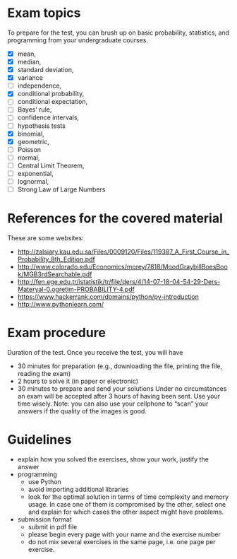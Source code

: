 # Exam topics
To prepare for the test, you can brush up on basic probability, statistics, and programming from your undergraduate courses.
- [X] mean,
- [X] median,
- [X] standard deviation,
- [X] variance
- [ ] independence,
- [X] conditional probability,
- [ ] conditional expectation,
- [ ] Bayes’ rule,
- [ ] confidence intervals,
- [ ] hypothesis tests
- [X] binomial,
- [X] geometric,
- [ ] Poisson
- [ ] normal,
- [ ] Central Limit Theorem,
- [ ] exponential,
- [ ] lognormal,
- [ ] Strong Law of Large Numbers

# References for the covered material
These are some websites:
* http://zalsiary.kau.edu.sa/Files/0009120/Files/119387_A_First_Course_in_Probability_8th_Edition.pdf
* http://www.colorado.edu/Economics/morey/7818/MoodGraybillBoesBook/MGB3rdSearchable.pdf
* http://fen.ege.edu.tr/istatistik/tr/file/ders/4/14-07-18-04-54-29-Ders-Materyal-0.ogretim-PROBABILITY-4.pdf
* https://www.hackerrank.com/domains/python/py-introduction
* http://www.pythonlearn.com/

# Exam procedure
Duration of the test. Once you receive the test, you will have
* 30 minutes for preparation (e.g., downloading the file, printing the file, reading the exam)
* 2 hours to solve it (in paper or electronic)
* 30 minutes to prepare and send your solutions
Under no circumstances an exam will be accepted after 3 hours of having been sent. Use your time wisely. Note: you can also use your cellphone to “scan” your answers if the quality of the images is good.

# Guidelines
* explain how you solved the exercises, show your work, justify the answer
* programming
    - use Python
    - avoid importing additional libraries
    - look for the optimal solution in terms of time complexity and memory usage. In case one of them is compromised by the other, select one and explain for which cases the other aspect might have problems.
* submission format
    - submit in pdf file
    - please begin every page with your name and the exercise number
    - do not mix several exercises in the same page, i.e. one page per exercise.

